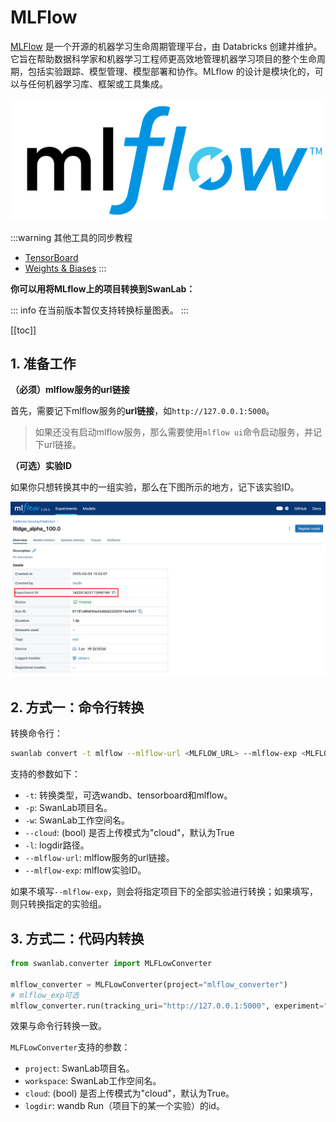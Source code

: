 # MLFlow

[MLFlow](https://github.com/mlflow/mlflow) 是一个开源的机器学习生命周期管理平台，由 Databricks 创建并维护。它旨在帮助数据科学家和机器学习工程师更高效地管理机器学习项目的整个生命周期，包括实验跟踪、模型管理、模型部署和协作。MLflow 的设计是模块化的，可以与任何机器学习库、框架或工具集成。

![mlflow](./mlflow/logo.png)

:::warning 其他工具的同步教程

- [TensorBoard](/guide_cloud/integration/integration-tensorboard.md)
- [Weights & Biases](/guide_cloud/integration/integration-wandb.md)
:::

**你可以用将MLflow上的项目转换到SwanLab：**

::: info
在当前版本暂仅支持转换标量图表。
:::

[[toc]]


## 1. 准备工作

**（必须）mlflow服务的url链接**

首先，需要记下mlflow服务的**url链接**，如`http://127.0.0.1:5000`。

> 如果还没有启动mlflow服务，那么需要使用`mlflow ui`命令启动服务，并记下url链接。

**（可选）实验ID**

如果你只想转换其中的一组实验，那么在下图所示的地方，记下该实验ID。

![](./mlflow/ui-1.png)

## 2. 方式一：命令行转换

转换命令行：

```bash
swanlab convert -t mlflow --mlflow-url <MLFLOW_URL> --mlflow-exp <MLFLOW_EXPERIMENT_ID>
```

支持的参数如下：

- `-t`: 转换类型，可选wandb、tensorboard和mlflow。
- `-p`: SwanLab项目名。
- `-w`: SwanLab工作空间名。
- `--cloud`: (bool) 是否上传模式为"cloud"，默认为True
- `-l`: logdir路径。
- `--mlflow-url`: mlflow服务的url链接。
- `--mlflow-exp`: mlflow实验ID。

如果不填写`--mlflow-exp`，则会将指定项目下的全部实验进行转换；如果填写，则只转换指定的实验组。

## 3. 方式二：代码内转换

```python
from swanlab.converter import MLFLowConverter

mlflow_converter = MLFLowConverter(project="mlflow_converter")
# mlflow_exp可选
mlflow_converter.run(tracking_uri="http://127.0.0.1:5000", experiment="1")
```

效果与命令行转换一致。

`MLFLowConverter`支持的参数：

- `project`: SwanLab项目名。
- `workspace`: SwanLab工作空间名。
- `cloud`: (bool) 是否上传模式为"cloud"，默认为True。
- `logdir`: wandb Run（项目下的某一个实验）的id。